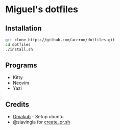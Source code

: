 # Miguel's dotfiles

## Installation

```bash
git clone https://github.com/acerom/dotfiles.git
cd dotfiles
./install.sh
```

## Programs

- Kitty
- Neovim
- Yazi

## Credits

- [Omakub](https://omakub.org/) - Setup ubuntu
- @slavingia for [create_pr.sh](https://gist.github.com/slavingia/d992b50983db468ff8cc467e97bf7c73)
